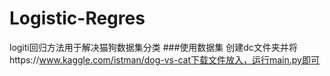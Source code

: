 # Logistic-Regres
logiti回归方法用于解决猫狗数据集分类
###使用数据集
创建dc文件夹并将https://www.kaggle.com/istman/dog-vs-cat下载文件放入，运行main.py即可
